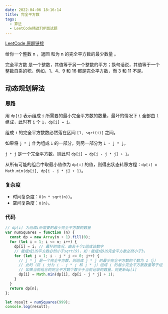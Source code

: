 ```yaml
---
date: 2022-04-06 18:16:14
title: 完全平方数
tags:
  - 算法
  - LeetCode精选TOP面试题
---
```


[LeetCode 原题链接](https://leetcode-cn.com/problems/perfect-squares/)

给你一个整数 n ，返回 和为 n 的完全平方数的最少数量 。

完全平方数 是一个整数，其值等于另一个整数的平方；换句话说，其值等于一个整数自乘的积。例如，1、4、9 和 16 都是完全平方数，而 3 和 11 不是。

## 动态规划解法

### 思路

用 `dp[i]` 表示组成 `i` 所需要的最小完全平方数的数量，最坏的情况下 `i` 全部由 `1` 组成，此时有 `i` 个 `1`，`dp[i] = i`。
 
组成 `i` 的完全平方数数必然落在区间 `[1, sqrt(i)]` 之间。

如果将 `j * j` 作为组成 `i` 的一部分，则另一部分为 `i - j * j`。

`j * j` 是一个完全平方数，则此时 `dp[i] = dp[i - j * j] + 1`。

从所有可能的组合中取最小值作为 `dp[i]` 的值，则得出状态转移方程：`dp[i] = Math.min(dp[i], dp[i - j * j] + 1)`。


### 复杂度

- 时间复杂度：`O(n * sqrt(n))`。
- 空间复杂度：`O(n)`。

### 代码

```js
// dp[i] 为组成i所需要的最小完全平方数的数量
var numSquares = function (n) {
  const dp = new Array(n + 1).fill(0);
  for (let i = 1; i <= n; i++) {
    dp[i] = i; // 最坏的情况，由若干个1组成该数字
    // 能组成i的平方数必然小于sqrt(9)，如：能组成9的完全平方数必然小于3。
    for (let j = 1; i - j * j >= 0; j++) {
      // j * j 是一个完全平方数，则组成 j * j 的最少完全平方数的个数为 1（j）
      // 此时（将 i 分为 i - j * j 和 j * j）组成 i 的最小完全平方数数量等于组成 i - j * j 的最小平方数加 1，则：dp[i] = dp[i - j * j] + 1
      // 如果当前组合的完全平方数个数少于当前记录的数量，则更新dp[i]
      dp[i] = Math.min(dp[i], dp[i - j * j] + 1);
    }
  }
  return dp[n];
};

let result = numSquares(999);
console.log(result);
```
